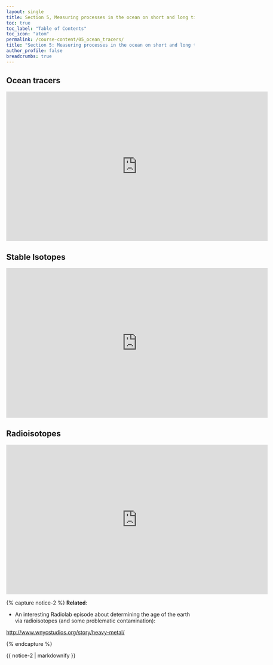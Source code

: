 ```yaml
---
layout: single
title: Section 5, Measuring processes in the ocean on short and long timescales
toc: true
toc_label: "Table of Contents"
toc_icon: "atom"
permalink: /course-content/05_ocean_tracers/
title: "Section 5: Measuring processes in the ocean on short and long timescales"
author_profile: false
breadcrumbs: true
---
```


## Ocean tracers
<embed src="https://sethbushinsky.github.io/OCN623_Chemical_Oceanography/assets/pdfs/19_Ocean_Tracers.pdf" type="application/pdf" width="700px" height="400px"/>

## Stable Isotopes
<embed src="https://sethbushinsky.github.io/OCN623_Chemical_Oceanography/assets/pdfs/20_Stable_Isotopes.pdf" type="application/pdf" width="700px" height="400px"/>

## Radioisotopes
<embed src="https://sethbushinsky.github.io/OCN623_Chemical_Oceanography/assets/pdfs/21_Radioisotopes.pdf" type="application/pdf" width="700px" height="400px"/>

{% capture notice-2 %}
**Related**:
* An interesting Radiolab episode about determining the age of the earth via radioisotopes (and some problematic contamination):

<http://www.wnycstudios.org/story/heavy-metal/>

{% endcapture %}
<div class="notice">{{ notice-2 | markdownify }}</div>

